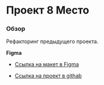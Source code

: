 # Проект 8 Место
### Обзор

Рефакторинг предыдущего проекта. 

**Figma**

* [Ссылка на макет в Figma](https://www.figma.com/file/2cn9N9jSkmxD84oJik7xL7/JavaScript.-Sprint-4?node-id=0%3A1)

* [Ссылка на проект в githab ](https://xavtgai.github.io/mesto/index.html)

